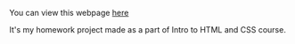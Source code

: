You can view this webpage [here](http://nataliatepluhina.github.io/Nanodegree/Brighton%20Times/index.html)

It's my homework project made as a part of Intro to HTML and CSS course.